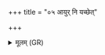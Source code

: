 +++
title = "०५ आयुर् नि यच्छेत्"

+++
<details><summary>मूलम् (GR)</summary>

(…) आयुर् नि यच्छेत् ॥
</details>
